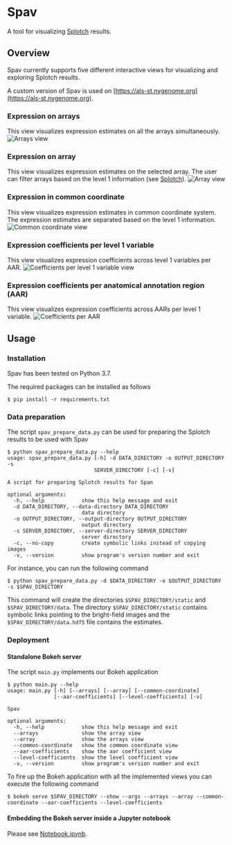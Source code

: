 # Spav
A tool for visualizing [Splotch](https://github.com/tare/Splotch) results.

## Overview
Spav currently supports five different interactive views for visualizing and exploring Splotch results.

A custom version of Spav is used on [https://als-st.nygenome.org](https://als-st.nygenome.org).

### Expression on arrays
This view visualizes expression estimates on all the arrays simultaneously.
![Arrays view](images/arrays.png)

### Expression on array
This view visualizes expression estimates on the selected array.
The user can filter arrays based on the level 1 information (see [Splotch](https://github.com/tare/Splotch)).
![Array view](images/array.png)

### Expression in common coordinate
This view visualizes expression estimates in common coordinate system.
The expression estimates are separated based on the level 1 information.
![Common coordinate view](images/common_coordinate.png)

### Expression coefficients per level 1 variable
This view visualizes expression coefficients across level 1 variables per AAR.
![Coefficients per level 1 variable view](images/coefficients_level.png)

### Expression coefficients per anatomical annotation region (AAR)
This view visualizes expression coefficients across AARs per level 1 variable.
![Coefficients per AAR](images/coefficients_aar.png)

## Usage

### Installation
Spav has been tested on Python 3.7.

The required packages can be installed as follows
```console
$ pip install -r requirements.txt
```

### Data preparation
The script ``spav_prepare_data.py`` can be used for preparing the Splotch results to be used with Spav
```console
$ python spav_prepare_data.py --help
usage: spav_prepare_data.py [-h] -d DATA_DIRECTORY -o OUTPUT_DIRECTORY -s
                            SERVER_DIRECTORY [-c] [-v]

A script for preparing Splotch results for Span

optional arguments:
  -h, --help            show this help message and exit
  -d DATA_DIRECTORY, --data-directory DATA_DIRECTORY
                        data directory
  -o OUTPUT_DIRECTORY, --output-directory OUTPUT_DIRECTORY
                        output directory
  -s SERVER_DIRECTORY, --server-directory SERVER_DIRECTORY
                        server directory
  -c, --no-copy         create symbolic links instead of copying images
  -v, --version         show program's version number and exit
```

For instance, you can run the following command
```console
$ python spav_prepare_data.py -d $DATA_DIRECTORY -o $OUTPUT_DIRECTORY -s $SPAV_DIRECTORY
```
This command will create the directories ``$SPAV_DIRECTORY/static`` and ``$SPAV_DIRECTORY/data``.
The directory ``$SPAV_DIRECTORY/static`` contains symbolic links pointing to the bright-field images and the ``$SPAV_DIRECTORY/data.hdf5`` file contains the estimates.

### Deployment

#### Standalone Bokeh server
The script ``main.py`` implements our Bokeh application
```console
$ python main.py --help
usage: main.py [-h] [--arrays] [--array] [--common-coordinate]
               [--aar-coefficients] [--level-coefficients] [-v]

Spav

optional arguments:
  -h, --help            show this help message and exit
  --arrays              show the array view
  --array               show the arrays view
  --common-coordinate   show the common coordinate view
  --aar-coefficients    show the aar coefficient view
  --level-coefficients  show the level coefficient view
  -v, --version         show program's version number and exit
```

To fire up the Bokeh application with all the implemented views you can execute the following command
```console
$ bokeh serve $SPAV_DIRECTORY --show --args --arrays --array --common-coordinate --aar-coefficients --level-coefficients
```

#### Embedding the Bokeh server inside a Jupyter notebook
Please see [Notebook.ipynb](Notebook.ipynb).
